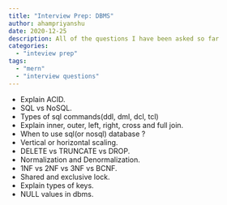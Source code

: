 ```yaml
---
title: "Interview Prep: DBMS"
author: ahampriyanshu
date: 2020-12-25
description: All of the questions I have been asked so far
categories:
  - "inteview prep"
tags:
  - "mern"
  - "interview questions"
---
```


- Explain ACID.
- SQL vs NoSQL.
- Types of sql commands(ddl, dml, dcl, tcl)
- Explain inner, outer, left, right, cross and full join.
- When to use sql(or nosql) database ?
- Vertical or horizontal scaling.
- DELETE vs TRUNCATE vs DROP.
- Normalization and Denormalization.
- 1NF vs 2NF vs 3NF vs BCNF.
- Shared and exclusive lock.
- Explain types of keys.
- NULL values in dbms.
